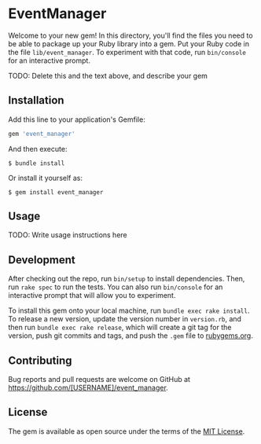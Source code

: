 # EventManager

Welcome to your new gem! In this directory, you'll find the files you need to be able to package up your Ruby library into a gem. Put your Ruby code in the file `lib/event_manager`. To experiment with that code, run `bin/console` for an interactive prompt.

TODO: Delete this and the text above, and describe your gem

## Installation

Add this line to your application's Gemfile:

```ruby
gem 'event_manager'
```

And then execute:

    $ bundle install

Or install it yourself as:

    $ gem install event_manager

## Usage

TODO: Write usage instructions here

## Development

After checking out the repo, run `bin/setup` to install dependencies. Then, run `rake spec` to run the tests. You can also run `bin/console` for an interactive prompt that will allow you to experiment.

To install this gem onto your local machine, run `bundle exec rake install`. To release a new version, update the version number in `version.rb`, and then run `bundle exec rake release`, which will create a git tag for the version, push git commits and tags, and push the `.gem` file to [rubygems.org](https://rubygems.org).

## Contributing

Bug reports and pull requests are welcome on GitHub at https://github.com/[USERNAME]/event_manager.


## License

The gem is available as open source under the terms of the [MIT License](https://opensource.org/licenses/MIT).
